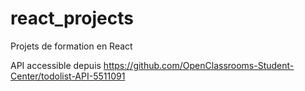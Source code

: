 # react_projects
Projets de formation en React

API accessible depuis https://github.com/OpenClassrooms-Student-Center/todolist-API-5511091
